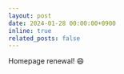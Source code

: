 ```yaml
---
layout: post
date: 2024-01-28 00:00:00+0900
inline: true
related_posts: false
---
```


Homepage renewal! :smile:
